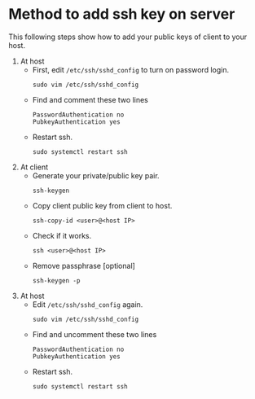Method to add ssh key on server
===
This following steps show how to add your public keys of client to your host.

1. At host
    - First, edit `/etc/ssh/sshd_config` to turn on password login.
        ```
        sudo vim /etc/ssh/sshd_config
        ```
    - Find and comment these two lines
        ```
        PasswordAuthentication no
        PubkeyAuthentication yes
        ```
    - Restart ssh.
        ```
        sudo systemctl restart ssh
        ```
2. At client
    - Generate your private/public key pair.
        ```
        ssh-keygen
        ```
    - Copy client public key from client to host.
        ```
        ssh-copy-id <user>@<host IP>
        ```
    - Check if it works.
        ```
        ssh <user>@<host IP>
        ```
    - Remove passphrase [optional]
        ```
        ssh-keygen -p
        ```
3. At host
    - Edit `/etc/ssh/sshd_config` again.
        ```
        sudo vim /etc/ssh/sshd_config
        ```
    - Find and uncomment these two lines
        ```
        PasswordAuthentication no
        PubkeyAuthentication yes
        ```
    - Restart ssh.
        ```
        sudo systemctl restart ssh
        ```
